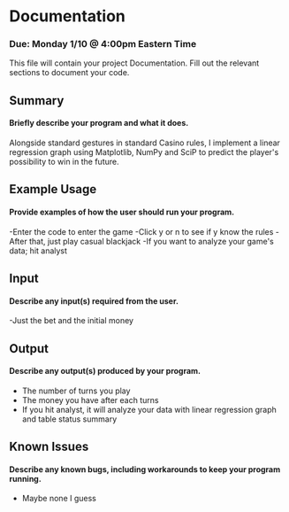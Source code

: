 # Documentation
### Due: Monday 1/10 @ 4:00pm Eastern Time

This file will contain your project Documentation. Fill out the relevant sections to document your code.

## Summary
#### Briefly describe your program and what it does.
Alongside standard gestures in standard Casino rules, I implement a linear regression graph using Matplotlib, NumPy and SciP to predict the player's possibility to win in the future.

## Example Usage
#### Provide examples of how the user should run your program.
-Enter the code to enter the game 
-Click y or n to see if y know the rules
-After that, just play casual blackjack
-If you want to analyze your game's data; hit analyst
## Input
#### Describe any input(s) required from the user.
-Just the bet and the initial money

## Output
#### Describe any output(s) produced by your program.
- The number of turns you play
- The money you have after each turns
- If you hit analyst, it will analyze your data with linear regression graph and table status summary
## Known Issues
#### Describe any known bugs, including workarounds to keep your program running.
- Maybe none I guess
